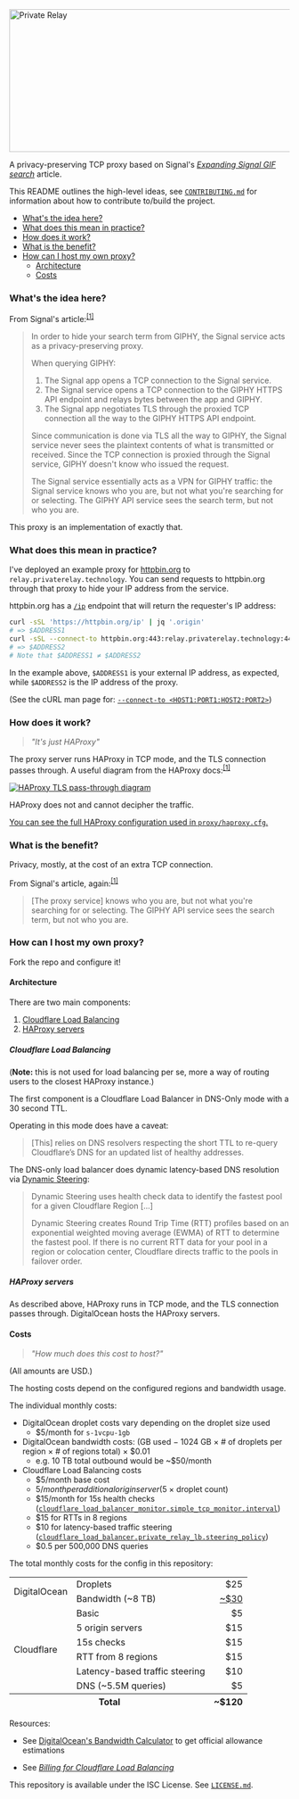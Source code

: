 <a href="https://privaterelay.technology">
<img alt="Private Relay" src="https://privaterelay.technology/images/logo/512x256/light@2x.png" width="512" height="256">
</a>

A privacy-preserving TCP proxy based on Signal's [_Expanding Signal GIF search_][signal-and-giphy] article.

This README outlines the high-level ideas, see [`CONTRIBUTING.md`](./CONTRIBUTING.md) for information about how to contribute to/build the project.

- [What's the idea here?](#whats-the-idea-here)
- [What does this mean in practice?](#what-does-this-mean-in-practice)
- [How does it work?](#how-does-it-work)
- [What is the benefit?](#what-is-the-benefit)
- [How can I host my own proxy?](#how-can-i-host-my-own-proxy)
  - [Architecture](#architecture)
  - [Costs](#costs)

### What's the idea here?

From Signal's article:<sup>[\[1\]][signal-and-giphy]</sup>

> In order to hide your search term from GIPHY, the Signal service acts as a privacy-preserving proxy.
>
> When querying GIPHY:
>
> 1. The Signal app opens a TCP connection to the Signal service.
> 2. The Signal service opens a TCP connection to the GIPHY HTTPS API endpoint and relays bytes between the app and GIPHY.
> 3. The Signal app negotiates TLS through the proxied TCP connection all the way to the GIPHY HTTPS API endpoint.
>
> Since communication is done via TLS all the way to GIPHY, the Signal service never sees the plaintext contents of what
> is transmitted or received. Since the TCP connection is proxied through the Signal service, GIPHY doesn't know who
> issued the request.
>
> The Signal service essentially acts as a VPN for GIPHY traffic: the Signal service knows who you are, but not what
> you're searching for or selecting. The GIPHY API service sees the search term, but not who you are.

This proxy is an implementation of exactly that.

### What does this mean in practice?

I've deployed an example proxy for [httpbin.org](https://httpbin.org) to `relay.privaterelay.technology`. You can send requests
to httpbin.org through that proxy to hide your IP address from the service.

httpbin.org has a [`/ip`](https://httpbin.org/ip) endpoint that will return the requester's IP address:

```bash
curl -sSL 'https://httpbin.org/ip' | jq '.origin'
# => $ADDRESS1
curl -sSL --connect-to httpbin.org:443:relay.privaterelay.technology:443 'https://httpbin.org/ip' | jq '.origin'
# => $ADDRESS2
# Note that $ADDRESS1 ≠ $ADDRESS2
```

In the example above, `$ADDRESS1` is your external IP address, as expected, while `$ADDRESS2` is the IP address of the
proxy.

(See the cURL man page for: [`--connect-to <HOST1:PORT1:HOST2:PORT2>`][curl---connect-to])

### How does it work?

> *"It's just HAProxy"*

The proxy server runs HAProxy in TCP mode, and the TLS connection passes through. A useful diagram from the HAProxy
docs:<sup>[\[1\]][haproxy-tls-passthrough-docs]</sup>

[![HAProxy TLS pass-through diagram][haproxy-tls-passthrough]][haproxy-tls-passthrough-docs]

HAProxy does not and cannot decipher the traffic.

[You can see the full HAProxy configuration used in `proxy/haproxy.cfg`.](./proxy/haproxy.cfg)

### What is the benefit?

Privacy, mostly, at the cost of an extra TCP connection.

From Signal's article, again:<sup>[\[1\]][signal-and-giphy]</sup>

> [The proxy service] knows who you are, but not what you're searching for or selecting. The GIPHY API service sees
> the search term, but not who you are.

### How can I host my own proxy?

Fork the repo and configure it!

#### Architecture

There are two main components:

1. [Cloudflare Load Balancing](#cloudflare-load-balancing)
2. [HAProxy servers](#haproxy-servers)

##### Cloudflare Load Balancing

(**Note:** this is not used for load balancing per se, more a way of routing users to the closest HAProxy instance.)

The first component is a Cloudflare Load Balancer in DNS-Only mode with a 30 second TTL.

Operating in this mode does have a caveat:

> [This] relies on DNS resolvers respecting the short TTL to  re-query Cloudflare’s DNS for an updated list of healthy addresses.

The DNS-only load balancer does dynamic latency-based DNS resolution via [Dynamic Steering][cf-traffic-steering-dynamic]:

> Dynamic Steering uses health check data to identify the fastest pool for a given Cloudflare Region [...]
>
> Dynamic Steering creates Round Trip Time (RTT) profiles based on an exponential weighted moving average (EWMA) of RTT
> to determine the fastest pool. If there is no current RTT data for your pool in a region or colocation center,
> Cloudflare directs traffic to the pools in failover order.

##### HAProxy servers

As described above, HAProxy runs in TCP mode, and the TLS connection passes through. DigitalOcean hosts the HAProxy
servers.

#### Costs

> *"How much does this cost to host?"*

(All amounts are USD.)

The hosting costs depend on the configured regions and bandwidth usage.

The individual monthly costs:

- DigitalOcean droplet costs vary depending on the droplet size used
    - $5/month for `s-1vcpu-1gb`
- DigitalOcean bandwidth costs: (GB used − 1024 GB × # of droplets per region × # of regions total) × $0.01
    - e.g. 10 TB total outbound would be ~$50/month
- Cloudflare Load Balancing costs
    - $5/month base cost
    - $5/month per additional origin server ($5 × droplet count)
    - $15/month for 15s health checks ([`cloudflare_load_balancer_monitor.simple_tcp_monitor.interval`](./terraform/main.tf))
    - $15 for RTTs in 8 regions
    - $10 for latency-based traffic steering ([`cloudflare_load_balancer.private_relay_lb.steering_policy`](./terraform/main.tf))
    - $0.5 per 500,000 DNS queries

The total monthly costs for the config in this repository:

<table style="vertical-align: middle;">
    <tbody>
        <tr>
            <td rowspan="2">DigitalOcean</td>
            <td>Droplets</td>
            <td align="right">$25</td>
        </tr>
        <tr>
            <td>Bandwidth (~8 TB)</td>
            <td align="right"><a href="https://www.digitalocean.com/community/tools/bandwidth?active=%5B%7B%22slug%22%3A%22s-1vcpu-1gb%22%2C%22type%22%3A%22droplet%22%2C%22hours%22%3A744%2C%22consumption%22%3A8192%2C%22nodes%22%3A1%7D%2C%7B%22slug%22%3A%22s-1vcpu-1gb%22%2C%22type%22%3A%22droplet%22%2C%22hours%22%3A744%2C%22consumption%22%3A0%2C%22nodes%22%3A1%7D%2C%7B%22slug%22%3A%22s-1vcpu-1gb%22%2C%22type%22%3A%22droplet%22%2C%22hours%22%3A744%2C%22consumption%22%3A0%2C%22nodes%22%3A1%7D%2C%7B%22slug%22%3A%22s-1vcpu-1gb%22%2C%22type%22%3A%22droplet%22%2C%22hours%22%3A744%2C%22consumption%22%3A0%2C%22nodes%22%3A1%7D%2C%7B%22slug%22%3A%22s-1vcpu-1gb%22%2C%22type%22%3A%22droplet%22%2C%22hours%22%3A744%2C%22consumption%22%3A0%2C%22nodes%22%3A1%7D%5D">~$30</a></td>
        </tr>
        <tr>
            <td rowspan="6">Cloudflare</td>
            <td>Basic</td>
            <td align="right">$5</td>
        </tr>
        <tr>
            <td>5 origin servers</td>
            <td align="right">$15</td>
        </tr>
        <tr>
            <td>15s checks</td>
            <td align="right">$15</td>
        </tr>
        <tr>
            <td>RTT from 8 regions</td>
            <td align="right">$15</td>
        </tr>
        <tr>
            <td>Latency-based traffic steering</td>
            <td align="right">$10</td>
        </tr>
        <tr>
            <td>DNS (~5.5M queries)</td>
            <td align="right">$5</td>
        </tr>
    </tbody>
    <tfoot>
        <tr>
            <th colspan="2">Total</td>
            <th align="right">~$120</td>
        </tr>
    </tfoot>
</table>

Resources:

- See [DigitalOcean's Bandwidth Calculator][do-bandwidth-calculator] to get official allowance estimations
- See [_Billing for Cloudflare Load Balancing_][cf-lb-billing]

  [signal-and-giphy]:https://signal.org/blog/signal-and-giphy-update/
  [signal-and-giphy-wayback]:https://web.archive.org/web/20200524203345/https://signal.org/blog/signal-and-giphy-update/
  [haproxy-tls-passthrough]:https://user-images.githubusercontent.com/1623628/82765015-cd931580-9ded-11ea-8fd3-8f0dead2e829.png
  [haproxy-tls-passthrough-docs]:https://www.haproxy.com/documentation/haproxy/deployment-guides/tls-infrastructure/#ssl-tls-pass-through
  [curl---connect-to]:https://curl.haxx.se/docs/manpage.html#--connect-to
  [do-bandwidth-calculator]:https://www.digitalocean.com/community/tools/bandwidth
  [cf-lb-billing]:https://support.cloudflare.com/hc/articles/115005254367
  [cf-traffic-steering-dynamic]:https://developers.cloudflare.com/load-balancing/understand-basics/traffic-steering/#dynamic-steering

This repository is available under the ISC License. See [`LICENSE.md`](./LICENSE.md).
